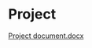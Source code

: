 # Project
[Project document.docx](https://github.com/Saicharanlahiri/Project/files/11649540/Project.document.docx)
